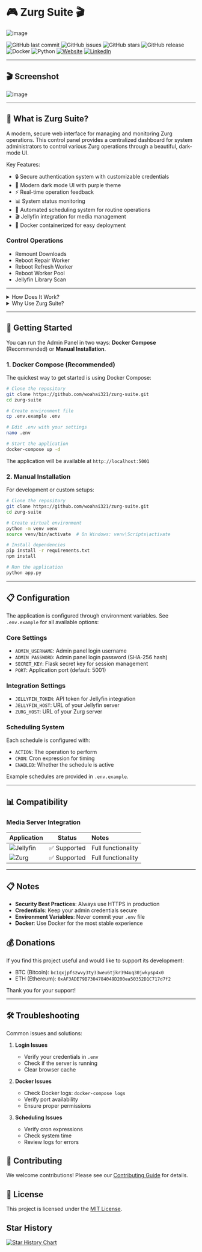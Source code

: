 # 🎮 Zurg Suite 🎬
![image](https://github.com/user-attachments/assets/91a4491c-3606-4d83-a613-00c093cb1d54)

![GitHub last commit](https://img.shields.io/github/last-commit/woahai321/zurg-suite?style=for-the-badge&logo=github)
![GitHub issues](https://img.shields.io/github/issues/woahai321/zurg-suite?style=for-the-badge&logo=github)
![GitHub stars](https://img.shields.io/github/stars/woahai321/zurg-suite?style=for-the-badge&logo=github)
![GitHub release](https://img.shields.io/github/v/release/woahai321/zurg-suite?style=for-the-badge&logo=github)
![Docker](https://img.shields.io/badge/Docker-ready-blue?style=for-the-badge&logo=docker)
![Python](https://img.shields.io/badge/Python-3.8%2B-blue?style=for-the-badge&logo=python)
[![Website](https://img.shields.io/badge/Website-soluify.com-blue?style=for-the-badge&logo=data:image/png;base64,iVBORw0KGgoAAAANSUhEUgAAABAAAAAQCAYAAAAf8/9hAAAACXBIWXMAAAsTAAALEwEAmpwYAAABKElEQVQ4jZXTMUoDQRQG4C+7YmFhYSHYWFgIHkAQPICFhYcQBEEQxGNYWHgIC0H0BsELWFhYWAQLC2GzxSzsLrOz2f0hMDDvzXvfzLz3ZkopKKMxxrjHJc7wjjd0UgpfZRYVgbM4P2AevZzEHlZwiU5KYa8QmMUNtnCMh5TCqCR0jgF6eEQfq1jHFfbRxHFKYVQQWMQIZxjGehObeEUH7ZTCJCcYx2Ub99jGEEtYwDnWsIk2LlIK/ZzALK7RwlKsPWMppfAc/m+0UwrTnKCBHt7iZnlp5/GCVkrhKyd4wg5WYv6NTkrhNSdoRd0b2Cg0z0dOcIj9uHnePG/+t/k3wR/kyUNUdQE+UAAAAABJRU5ErkJgg==)](https://soluify.com/)
[![LinkedIn](https://img.shields.io/badge/LinkedIn-blue?style=for-the-badge&logo=linkedin)](https://www.linkedin.com/company/soluify)

---

## 🎬 Screenshot
![image](https://github.com/user-attachments/assets/ad0805fe-c377-4aa0-86c3-ec419e6080e9)

---

## 🚀 What is Zurg Suite?

A modern, secure web interface for managing and monitoring Zurg operations. This control panel provides a centralized dashboard for system administrators to control various Zurg operations through a beautiful, dark-mode UI.

Key Features:

- 🔒 Secure authentication system with customizable credentials
- 🌙 Modern dark mode UI with purple theme
- ⚡ Real-time operation feedback
- 📊 System status monitoring
- 🔄 Automated scheduling system for routine operations
- 🎬 Jellyfin integration for media management
- 🐳 Docker containerized for easy deployment

### Control Operations

- Remount Downloads
- Reboot Repair Worker
- Reboot Refresh Worker
- Reboot Worker Pool
- Jellyfin Library Scan

---

<details>
<summary>How Does It Work?</summary>

The Zurg Suite provides a centralized interface for managing your Zurg operations:

#### 1. **Secure Authentication**

The panel uses a secure authentication system with SHA-256 password hashing and session management.

#### 2. **Operation Control**

Users can perform various operations through the web interface:
- Remount downloads
- Reboot workers
- Scan Jellyfin libraries
- Monitor system status
- We use selenium in order to click the buttons and scrape the required information 

#### 3. **Automated Scheduling**

The panel includes a flexible scheduling system for routine operations:
- Configure multiple schedules
- Set custom intervals using cron expressions
- Enable/disable schedules as needed
</details>

<details>
<summary>Why Use Zurg Suite?</summary>

- **Centralized Control**: Manage all Zurg operations from one interface
- **Automated Tasks**: Set up scheduled operations for routine maintenance
- **Real-time Monitoring**: Track system status and operation results
- **Secure Access**: Protected by authentication and HTTPS support
- **Easy Deployment**: Simple setup with Docker
- In short, I found the need to remount my downloads whilst outside of my local network & needed a solution, that then got a bit out of hand.
</details>

---

## 🚀 Getting Started

You can run the Admin Panel in two ways: **Docker Compose** (Recommended) or **Manual Installation**.

### 1. **Docker Compose** (Recommended)

The quickest way to get started is using Docker Compose:

```bash
# Clone the repository
git clone https://github.com/woahai321/zurg-suite.git
cd zurg-suite

# Create environment file
cp .env.example .env

# Edit .env with your settings
nano .env

# Start the application
docker-compose up -d
```

The application will be available at `http://localhost:5001`

### 2. **Manual Installation**

For development or custom setups:

```bash
# Clone the repository
git clone https://github.com/woahai321/zurg-suite.git
cd zurg-suite

# Create virtual environment
python -m venv venv
source venv/bin/activate  # On Windows: venv\Scripts\activate

# Install dependencies
pip install -r requirements.txt
npm install

# Run the application
python app.py
```

---

## 📋 Configuration

The application is configured through environment variables. See `.env.example` for all available options:

### Core Settings
- `ADMIN_USERNAME`: Admin panel login username
- `ADMIN_PASSWORD`: Admin panel login password (SHA-256 hash)
- `SECRET_KEY`: Flask secret key for session management
- `PORT`: Application port (default: 5001)

### Integration Settings
- `JELLYFIN_TOKEN`: API token for Jellyfin integration
- `JELLYFIN_HOST`: URL of your Jellyfin server
- `ZURG_HOST`: URL of your Zurg server

### Scheduling System
Each schedule is configured with:
- `ACTION`: The operation to perform
- `CRON`: Cron expression for timing
- `ENABLED`: Whether the schedule is active

Example schedules are provided in `.env.example`.

---

## 📊 Compatibility

### Media Server Integration

| Application | Status | Notes |
|:------------|:------:|:------|
| ![Jellyfin](https://img.shields.io/badge/Jellyfin-10.8.0+-blue?style=for-the-badge&logo=jellyfin) | ✅ Supported | Full functionality |
| ![Zurg](https://img.shields.io/badge/Zurg-1.0.0+-purple?style=for-the-badge&logo=github) | ✅ Supported | Full functionality |

---

## 📋 Notes

- **Security Best Practices**: Always use HTTPS in production
- **Credentials**: Keep your admin credentials secure
- **Environment Variables**: Never commit your `.env` file
- **Docker**: Use Docker for the most stable experience

## 💰 Donations

If you find this project useful and would like to support its development:

- BTC (Bitcoin): `bc1qxjpfszwvy3ty33weu6tjkr394uq30jwkysp4x0`
- ETH (Ethereum): `0xAF3ADE79B7304784049D200ea50352D1C717d7f2`

Thank you for your support!

---

## 🛠️ Troubleshooting

Common issues and solutions:

1. **Login Issues**
   - Verify your credentials in `.env`
   - Check if the server is running
   - Clear browser cache

2. **Docker Issues**
   - Check Docker logs: `docker-compose logs`
   - Verify port availability
   - Ensure proper permissions

3. **Scheduling Issues**
   - Verify cron expressions
   - Check system time
   - Review logs for errors

## 🤝 Contributing

We welcome contributions! Please see our [Contributing Guide](CONTRIBUTING.md) for details.

## 📄 License

This project is licensed under the [MIT License](LICENSE).

## Star History

[![Star History Chart](https://api.star-history.com/svg?repos=Woahai321/zurg-suite&type=Date)](https://star-history.com/#Woahai321/zurg-suite&Date) 
